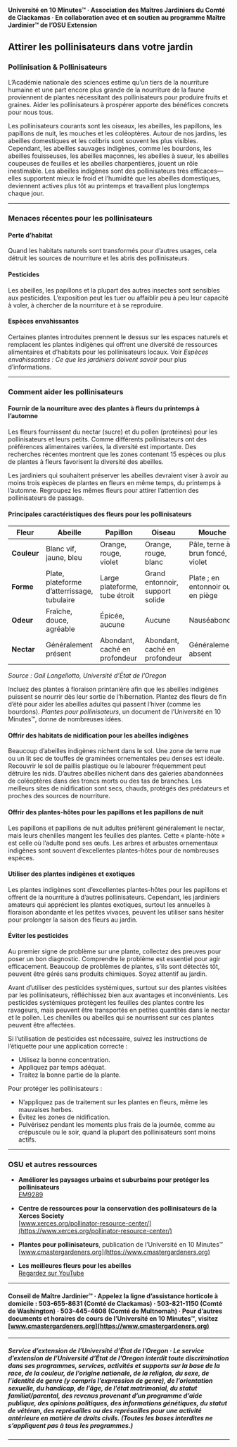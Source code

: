 #### Université en 10 Minutes™ · Association des Maîtres Jardiniers du Comté de Clackamas · En collaboration avec et en soutien au programme Maître Jardinier™ de l’OSU Extension

## Attirer les pollinisateurs dans votre jardin

### Pollinisation & Pollinisateurs

L’Académie nationale des sciences estime qu’un tiers de la nourriture humaine et une part encore plus grande de la nourriture de la faune proviennent de plantes nécessitant des pollinisateurs pour produire fruits et graines. Aider les pollinisateurs à prospérer apporte des bénéfices concrets pour nous tous.

Les pollinisateurs courants sont les oiseaux, les abeilles, les papillons, les papillons de nuit, les mouches et les coléoptères. Autour de nos jardins, les abeilles domestiques et les colibris sont souvent les plus visibles. Cependant, les abeilles sauvages indigènes, comme les bourdons, les abeilles fouisseuses, les abeilles maçonnes, les abeilles à sueur, les abeilles coupeuses de feuilles et les abeilles charpentières, jouent un rôle inestimable. Les abeilles indigènes sont des pollinisateurs très efficaces—elles supportent mieux le froid et l’humidité que les abeilles domestiques, deviennent actives plus tôt au printemps et travaillent plus longtemps chaque jour.

---

### Menaces récentes pour les pollinisateurs

#### Perte d’habitat

Quand les habitats naturels sont transformés pour d’autres usages, cela détruit les sources de nourriture et les abris des pollinisateurs.

#### Pesticides

Les abeilles, les papillons et la plupart des autres insectes sont sensibles aux pesticides. L’exposition peut les tuer ou affaiblir peu à peu leur capacité à voler, à chercher de la nourriture et à se reproduire.

#### Espèces envahissantes

Certaines plantes introduites prennent le dessus sur les espaces naturels et remplacent les plantes indigènes qui offrent une diversité de ressources alimentaires et d’habitats pour les pollinisateurs locaux. Voir *Espèces envahissantes : Ce que les jardiniers doivent savoir* pour plus d’informations.

---

### Comment aider les pollinisateurs

#### Fournir de la nourriture avec des plantes à fleurs du printemps à l’automne

Les fleurs fournissent du nectar (sucre) et du pollen (protéines) pour les pollinisateurs et leurs petits. Comme différents pollinisateurs ont des préférences alimentaires variées, la diversité est importante. Des recherches récentes montrent que les zones contenant 15 espèces ou plus de plantes à fleurs favorisent la diversité des abeilles.

Les jardiniers qui souhaitent préserver les abeilles devraient viser à avoir au moins trois espèces de plantes en fleurs en même temps, du printemps à l’automne. Regroupez les mêmes fleurs pour attirer l’attention des pollinisateurs de passage.

#### Principales caractéristiques des fleurs pour les pollinisateurs

| Fleur         | Abeille                            | Papillon                 | Oiseau                        | Mouche                                 |
|---------------|------------------------------------|--------------------------|-------------------------------|----------------------------------------|
| **Couleur**   | Blanc vif, jaune, bleu             | Orange, rouge, violet    | Orange, rouge, blanc          | Pâle, terne à brun foncé, violet       |
| **Forme**     | Plate, plateforme d’atterrissage, tubulaire | Large plateforme, tube étroit | Grand entonnoir, support solide | Plate ; en entonnoir ou en piège       |
| **Odeur**     | Fraîche, douce, agréable           | Épicée, aucune           | Aucune                        | Nauséabonde                            |
| **Nectar**    | Généralement présent               | Abondant, caché en profondeur | Abondant, caché en profondeur | Généralement absent                    |

*Source : Gail Langellotto, Université d’État de l’Oregon*

Incluez des plantes à floraison printanière afin que les abeilles indigènes puissent se nourrir dès leur sortie de l’hibernation. Plantez des fleurs de fin d’été pour aider les abeilles adultes qui passent l’hiver (comme les bourdons). *Plantes pour pollinisateurs*, un document de l’Université en 10 Minutes™, donne de nombreuses idées.

#### Offrir des habitats de nidification pour les abeilles indigènes

Beaucoup d’abeilles indigènes nichent dans le sol. Une zone de terre nue ou un lit sec de touffes de graminées ornementales peu denses est idéale. Recouvrir le sol de paillis plastique ou le labourer fréquemment peut détruire les nids. D’autres abeilles nichent dans des galeries abandonnées de coléoptères dans des troncs morts ou des tas de branches. Les meilleurs sites de nidification sont secs, chauds, protégés des prédateurs et proches des sources de nourriture.

#### Offrir des plantes-hôtes pour les papillons et les papillons de nuit

Les papillons et papillons de nuit adultes préfèrent généralement le nectar, mais leurs chenilles mangent les feuilles des plantes. Cette « plante-hôte » est celle où l’adulte pond ses œufs. Les arbres et arbustes ornementaux indigènes sont souvent d’excellentes plantes-hôtes pour de nombreuses espèces.

#### Utiliser des plantes indigènes et exotiques

Les plantes indigènes sont d’excellentes plantes-hôtes pour les papillons et offrent de la nourriture à d’autres pollinisateurs. Cependant, les jardiniers amateurs qui apprécient les plantes exotiques, surtout les annuelles à floraison abondante et les petites vivaces, peuvent les utiliser sans hésiter pour prolonger la saison des fleurs au jardin.

#### Éviter les pesticides

Au premier signe de problème sur une plante, collectez des preuves pour poser un bon diagnostic. Comprendre le problème est essentiel pour agir efficacement. Beaucoup de problèmes de plantes, s’ils sont détectés tôt, peuvent être gérés sans produits chimiques. Soyez attentif au jardin.

Avant d’utiliser des pesticides systémiques, surtout sur des plantes visitées par les pollinisateurs, réfléchissez bien aux avantages et inconvénients. Les pesticides systémiques protègent les feuilles des plantes contre les ravageurs, mais peuvent être transportés en petites quantités dans le nectar et le pollen. Les chenilles ou abeilles qui se nourrissent sur ces plantes peuvent être affectées.

Si l’utilisation de pesticides est nécessaire, suivez les instructions de l’étiquette pour une application correcte :

- Utilisez la bonne concentration.
- Appliquez par temps adéquat.
- Traitez la bonne partie de la plante.

Pour protéger les pollinisateurs :

- N’appliquez pas de traitement sur les plantes en fleurs, même les mauvaises herbes.
- Évitez les zones de nidification.
- Pulvérisez pendant les moments plus frais de la journée, comme au crépuscule ou le soir, quand la plupart des pollinisateurs sont moins actifs.

---

### OSU et autres ressources

- **Améliorer les paysages urbains et suburbains pour protéger les pollinisateurs**  
  [EM9289](https://catalog.extension.oregonstate.edu/em9289)

- **Centre de ressources pour la conservation des pollinisateurs de la Xerces Society**  
  [www.xerces.org/pollinator-resource-center/](https://www.xerces.org/pollinator-resource-center/)

- **Plantes pour pollinisateurs**, publication de l’Université en 10 Minutes™  
  [www.cmastergardeners.org](https://www.cmastergardeners.org)

- **Les meilleures fleurs pour les abeilles**  
  [Regardez sur YouTube](https://www.youtube.com/watch?v=2MOZqV4yk58&feature=youtu.be)

---

#### Conseil de Maître Jardinier™ · Appelez la ligne d’assistance horticole à domicile : 503-655-8631 (Comté de Clackamas) · 503-821-1150 (Comté de Washington) · 503-445-4608 (Comté de Multnomah) · Pour d’autres documents et horaires de cours de l’Université en 10 Minutes™, visitez [www.cmastergardeners.org](https://www.cmastergardeners.org)

---

##### Service d’extension de l’Université d’État de l’Oregon · Le service d’extension de l’Université d’État de l’Oregon interdit toute discrimination dans ses programmes, services, activités et supports sur la base de la race, de la couleur, de l’origine nationale, de la religion, du sexe, de l’identité de genre (y compris l’expression de genre), de l’orientation sexuelle, du handicap, de l’âge, de l’état matrimonial, du statut familial/parental, des revenus provenant d’un programme d’aide publique, des opinions politiques, des informations génétiques, du statut de vétéran, des représailles ou des représailles pour une activité antérieure en matière de droits civils. (Toutes les bases interdites ne s’appliquent pas à tous les programmes.)
---